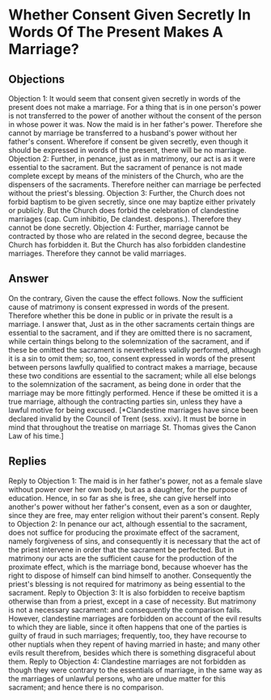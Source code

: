 # Whether Consent Given Secretly In Words Of The Present Makes A Marriage?
## Objections
Objection 1: It would seem that consent given secretly in words of the present does not make a marriage. For a thing that is in one person's power is not transferred to the power of another without the consent of the person in whose power it was. Now the maid is in her father's power. Therefore she cannot by marriage be transferred to a husband's power without her father's consent. Wherefore if consent be given secretly, even though it should be expressed in words of the present, there will be no marriage.
Objection 2: Further, in penance, just as in matrimony, our act is as it were essential to the sacrament. But the sacrament of penance is not made complete except by means of the ministers of the Church, who are the dispensers of the sacraments. Therefore neither can marriage be perfected without the priest's blessing.
Objection 3: Further, the Church does not forbid baptism to be given secretly, since one may baptize either privately or publicly. But the Church does forbid the celebration of clandestine marriages (cap. Cum inhibitio, De clandest. despons.). Therefore they cannot be done secretly.
Objection 4: Further, marriage cannot be contracted by those who are related in the second degree, because the Church has forbidden it. But the Church has also forbidden clandestine marriages. Therefore they cannot be valid marriages.
## Answer
On the contrary, Given the cause the effect follows. Now the sufficient cause of matrimony is consent expressed in words of the present. Therefore whether this be done in public or in private the result is a marriage.
I answer that, Just as in the other sacraments certain things are essential to the sacrament, and if they are omitted there is no sacrament, while certain things belong to the solemnization of the sacrament, and if these be omitted the sacrament is nevertheless validly performed, although it is a sin to omit them; so, too, consent expressed in words of the present between persons lawfully qualified to contract makes a marriage, because these two conditions are essential to the sacrament; while all else belongs to the solemnization of the sacrament, as being done in order that the marriage may be more fittingly performed. Hence if these be omitted it is a true marriage, although the contracting parties sin, unless they have a lawful motive for being excused. [*Clandestine marriages have since been declared invalid by the Council of Trent (sess. xxiv). It must be borne in mind that throughout the treatise on marriage St. Thomas gives the Canon Law of his time.]
## Replies
Reply to Objection 1: The maid is in her father's power, not as a female slave without power over her own body, but as a daughter, for the purpose of education. Hence, in so far as she is free, she can give herself into another's power without her father's consent, even as a son or daughter, since they are free, may enter religion without their parent's consent.
Reply to Objection 2: In penance our act, although essential to the sacrament, does not suffice for producing the proximate effect of the sacrament, namely forgiveness of sins, and consequently it is necessary that the act of the priest intervene in order that the sacrament be perfected. But in matrimony our acts are the sufficient cause for the production of the proximate effect, which is the marriage bond, because whoever has the right to dispose of himself can bind himself to another. Consequently the priest's blessing is not required for matrimony as being essential to the sacrament.
Reply to Objection 3: It is also forbidden to receive baptism otherwise than from a priest, except in a case of necessity. But matrimony is not a necessary sacrament: and consequently the comparison fails. However, clandestine marriages are forbidden on account of the evil results to which they are liable, since it often happens that one of the parties is guilty of fraud in such marriages; frequently, too, they have recourse to other nuptials when they repent of having married in haste; and many other evils result therefrom, besides which there is something disgraceful about them.
Reply to Objection 4: Clandestine marriages are not forbidden as though they were contrary to the essentials of marriage, in the same way as the marriages of unlawful persons, who are undue matter for this sacrament; and hence there is no comparison.